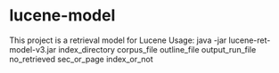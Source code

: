 # lucene-model
This project is a retrieval model for Lucene
Usage:
java -jar lucene-ret-model-v3.jar index_directory corpus_file outline_file output_run_file no_retrieved sec_or_page index_or_not
